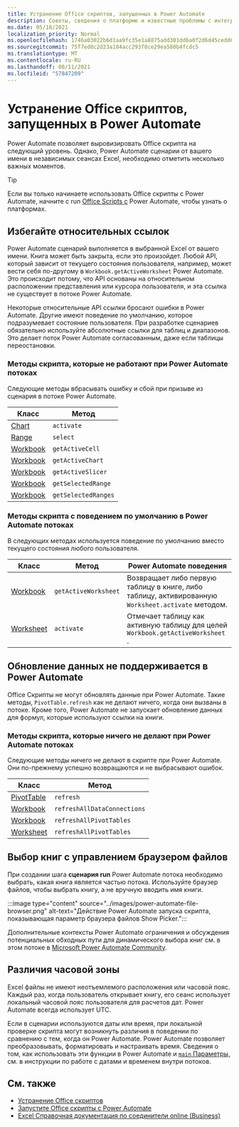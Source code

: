 ```yaml
---
title: Устранение Office скриптов, запущенных в Power Automate
description: Советы, сведения о платформе и известные проблемы с интеграцией между Office и Power Automate.
ms.date: 05/18/2021
localization_priority: Normal
ms.openlocfilehash: 1746a03022b6d1aa9fc35e1a8875add301dd6a0f2d6d45cedd64308f0738d2f8
ms.sourcegitcommit: 75f7ed8c2d23a104acc293f8ce29ea580b4fcdc5
ms.translationtype: MT
ms.contentlocale: ru-RU
ms.lasthandoff: 08/11/2021
ms.locfileid: "57847209"
---
```

# <a name="troubleshoot-office-scripts-running-in-power-automate"></a>Устранение Office скриптов, запущенных в Power Automate

Power Automate позволяет выровизировать Office скрипта на следующий уровень. Однако, Power Automate сценарии от вашего имени в независимых сеансах Excel, необходимо отметить несколько важных моментов.

> [!TIP]
> Если вы только начинаете использовать Office скрипты с Power Automate, начните с run [Office Scripts с](../develop/power-automate-integration.md) Power Automate, чтобы узнать о платформах.

## <a name="avoid-relative-references"></a>Избегайте относительных ссылок

Power Automate сценарий выполняется в выбранной Excel от вашего имени. Книга может быть закрыта, если это произойдет. Любой API, который зависит от текущего состояния пользователя, например, может вести себя по-другому в `Workbook.getActiveWorksheet` Power Automate. Это происходит потому, что API основаны на относительном расположении представления или курсора пользователя, и эта ссылка не существует в потоке Power Automate.

Некоторые относительные API ссылки бросают ошибки в Power Automate. Другие имеют поведение по умолчанию, которое подразумевает состояние пользователя. При разработке сценариев обязательно используйте абсолютные ссылки для таблиц и диапазонов. Это делает поток Power Automate согласованным, даже если таблицы переостановки.

### <a name="script-methods-that-fail-when-run-in-power-automate-flows"></a>Методы скрипта, которые не работают при Power Automate потоках

Следующие методы вбрасывать ошибку и сбой при призыве из сценария в потоке Power Automate.

| Класс | Метод |
|--|--|
| [Chart](/javascript/api/office-scripts/excelscript/excelscript.chart) | `activate` |
| [Range](/javascript/api/office-scripts/excelscript/excelscript.range) | `select` |
| [Workbook](/javascript/api/office-scripts/excelscript/excelscript.workbook) | `getActiveCell` |
| [Workbook](/javascript/api/office-scripts/excelscript/excelscript.workbook) | `getActiveChart` |
| [Workbook](/javascript/api/office-scripts/excelscript/excelscript.workbook) | `getActiveSlicer` |
| [Workbook](/javascript/api/office-scripts/excelscript/excelscript.workbook) | `getSelectedRange` |
| [Workbook](/javascript/api/office-scripts/excelscript/excelscript.workbook) | `getSelectedRanges` |

### <a name="script-methods-with-a-default-behavior-in-power-automate-flows"></a>Методы скрипта с поведением по умолчанию в Power Automate потоках

В следующих методах используется поведение по умолчанию вместо текущего состояния любого пользователя.

| Класс | Метод | Power Automate поведения |
|--|--|--|
| [Workbook](/javascript/api/office-scripts/excelscript/excelscript.workbook) | `getActiveWorksheet` | Возвращает либо первую таблицу в книге, либо таблицу, активированную `Worksheet.activate` методом. |
| [Worksheet](/javascript/api/office-scripts/excelscript/excelscript.worksheet) | `activate` | Отмечает таблицу как активную таблицу для целей `Workbook.getActiveWorksheet` . |

## <a name="data-refresh-not-supported-in-power-automate"></a>Обновление данных не поддерживается в Power Automate

Office Скрипты не могут обновлять данные при Power Automate. Такие методы, `PivotTable.refresh` как не делают ничего, когда они вызваны в потоке. Кроме того, Power Automate не запускает обновление данных для формул, которые используют ссылки на книги.

### <a name="script-methods-that-do-nothing-when-run-in-power-automate-flows"></a>Методы скрипта, которые ничего не делают при Power Automate потоках

Следующие методы ничего не делают в скрипте при Power Automate. Они по-прежнему успешно возвращаются и не выбрасывают ошибок.

| Класс | Метод |
|--|--|
| [PivotTable](/javascript/api/office-scripts/excelscript/excelscript.pivottable) | `refresh` |
| [Workbook](/javascript/api/office-scripts/excelscript/excelscript.workbook) | `refreshAllDataConnections` |
| [Workbook](/javascript/api/office-scripts/excelscript/excelscript.workbook) | `refreshAllPivotTables` |
| [Worksheet](/javascript/api/office-scripts/excelscript/excelscript.worksheet) | `refreshAllPivotTables` |

## <a name="select-workbooks-with-the-file-browser-control"></a>Выбор книг с управлением браузером файлов

При создании шага **сценария run** Power Automate потока необходимо выбрать, какая книга является частью потока. Используйте браузер файлов, чтобы выбрать книгу, а не вручную вводить имя книги.

:::image type="content" source="../images/power-automate-file-browser.png" alt-text="Действие Power Automate запуска скрипта, показывающая параметр браузера файлов Show Picker.":::

Дополнительные контексты Power Automate ограничения и обсуждения потенциальных обходных пути для динамического выбора книг см. в этом потоке в [Microsoft Power Automate Community](https://powerusers.microsoft.com/t5/Power-Automate-Ideas/Allow-for-dynamic-quot-file-quot-value-for-excel-quot-get-a-row/idi-p/103091#).

## <a name="time-zone-differences"></a>Различия часовой зоны

Excel файлы не имеют неотъемлемого расположения или часовой пояс. Каждый раз, когда пользователь открывает книгу, его сеанс использует локальный часовой пояс пользователя для расчетов дат. Power Automate всегда использует UTC.

Если в сценарии используются даты или время, при локальной проверке скрипта могут возникнуть различия в поведении по сравнению с тем, когда он Power Automate. Power Automate позволяет преобразовывать, форматировать и настраивать время. Сведения [](https://flow.microsoft.com/blog/working-with-dates-and-times/) о том, как использовать эти функции в Power Automate и [ `main` Параметры,](../develop/power-automate-integration.md#main-parameters-pass-data-to-a-script) см. в инструкции по работе с датами и временем внутри потоков.

## <a name="see-also"></a>См. также

- [Устранение Office скриптов](troubleshooting.md)
- [Запустите Office скрипты с Power Automate](../develop/power-automate-integration.md)
- [Excel Справочная документация по соединители online (Business)](/connectors/excelonlinebusiness/)
